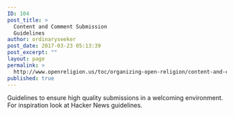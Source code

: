 ```yaml
---
ID: 104
post_title: >
  Content and Comment Submission
  Guidelines
author: ordinaryseeker
post_date: 2017-03-23 05:13:39
post_excerpt: ""
layout: page
permalink: >
  http://www.openreligion.us/toc/organizing-open-religion/content-and-comment-guidelines/
published: true
---
```

Guidelines to ensure high quality submissions in a welcoming environment. For inspiration look at Hacker News guidelines.